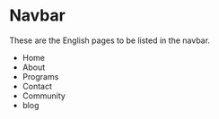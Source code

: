 # Navbar

These are the English pages to be listed in the navbar. 

- Home
- About
- Programs
- Contact
- Community
- blog